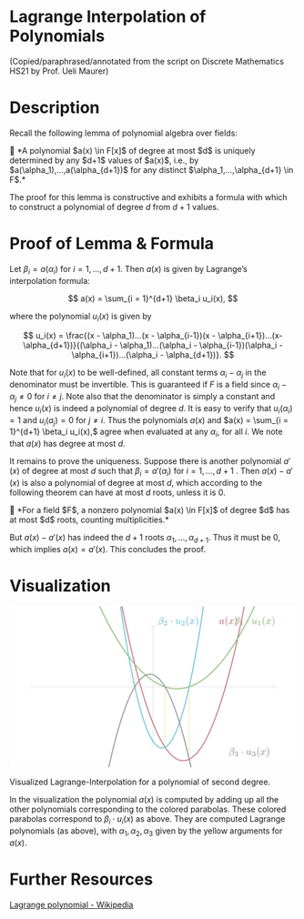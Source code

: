 # Lagrange Interpolation of Polynomials

(Copied/paraphrased/annotated from the script on Discrete Mathematics HS21 by Prof. Ueli Maurer)

# Description

Recall the following lemma of polynomial algebra over fields:

<aside>
📌 *A polynomial $a(x) \in F[x]$ of degree at most $d$ is uniquely determined by any $d+1$ values of $a(x)$, i.e., by $a(\alpha_1),...,a(\alpha_{d+1})$ for any distinct $\alpha_1,...,\alpha_{d+1} \in F$.*

</aside>

The proof for this lemma is constructive and exhibits a formula with which to construct a polynomial of degree $d$ from $d + 1$ values.

# Proof of Lemma & Formula

Let $\beta_i = a(\alpha_i)$ for $i = 1,..., d+1$. Then $a(x)$ is given by Lagrange’s interpolation formula:

$$
a(x) = \sum_{i = 1}^{d+1} \beta_i u_i(x),
$$

where the polynomial $u_i(x)$ is given by

$$
u_i(x) = \frac{(x - \alpha_1)...(x - \alpha_{i-1})(x - \alpha_{i+1})...(x-\alpha_{d+1})}{(\alpha_i - \alpha_1)...(\alpha_i - \alpha_{i-1})(\alpha_i - \alpha_{i+1})...(\alpha_i - \alpha_{d+1})}.
$$

Note that for $u_i(x)$ to be well-defined, all constant terms $\alpha_i - \alpha_j$ in the denominator must be invertible. This is guaranteed if $F$ is a field since $\alpha_i - \alpha_j \neq 0$ for $i \neq j$. Note also that the denominator is simply a constant and hence $u_i(x)$ is indeed a polynomial of degree $d$. It is easy to verify that $u_i(\alpha_i) = 1$ and $u_i(a_j) = 0$ for $j \neq i$. Thus the polynomials $a(x)$ and $a(x) = \sum_{i = 1}^{d+1} \beta_i u_i(x),$ agree when evaluated at any $\alpha_i$, for all $i$. We note that $a(x)$ has degree at most $d$.

It remains to prove the uniqueness. Suppose there is another polynomial $a'(x)$ of degree at most $d$ such that $\beta_i = a'(\alpha_i)$ for $i = 1,...,d+1$ . Then $a(x) - a'(x)$ is also a polynomial of degree at most $d$, which according to the following theorem can have at most $d$ roots, unless it is 0.

<aside>
📖 *For a field $F$, a nonzero polynomial $a(x) \in F[x]$ of degree $d$ has at most $d$ roots, counting multiplicities.*

</aside>

But $a(x) - a'(x)$ has indeed the $d + 1$ roots $\alpha_1, ..., \alpha_{d+1}$. Thus it must be 0, which implies $a(x) = a'(x)$. This concludes the proof.

# Visualization

![Visualized Lagrange-Interpolation for a polynomial of second degree.](Lagrange%20Interpolation%20of%20Polynomials%20e3d16eff64924159afabc54390c2ab4b/LagrangeInterpolation_ManimCE_v0.13.1.png)

Visualized Lagrange-Interpolation for a polynomial of second degree.

In the visualization the polynomial $a(x)$ is computed by adding up all the other polynomials corresponding to the colored parabolas. These colored parabolas correspond to $\beta_i \cdot u_i(x)$ as above. They are computed Lagrange polynomials (as above), with $\alpha_1, \alpha_2,\alpha_3$ given by the yellow arguments for $a(x)$.

# Further Resources

[Lagrange polynomial - Wikipedia](https://en.wikipedia.org/wiki/Lagrange_polynomial)